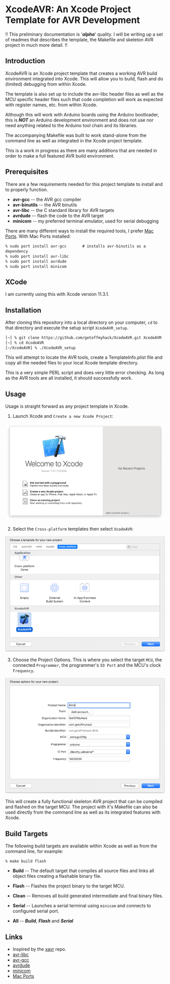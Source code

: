 # XcodeAVR: An Xcode Project Template for AVR Development

!! This preliminary documentation is '*__alpha__*' quality.  I will be writing up a set of readmes that describes the template, the Makefile and skeleton AVR project in much more detail. !!

## Introduction

XcodeAVR is an Xcode project template that creates a working AVR build environment integrated into Xcode.  This will allow you to build, flash and do (limited) debugging from within Xcode.

The template is also set up to include the avr-libc header files as well as the MCU specific header files such that code completion will work as expected with register names, etc. from within Xcode.

Although this will work with Arduino boards using the Arduino bootloader, this is __*NOT*__ an Arduino development environment and does not use nor need anything related to the Arduino tool chain and its libraries.

The accompanying Makefile was built to work stand-alone from the command line as well as integrated in the Xcode project template.

This is a work in progress as there are many additions that are needed in order to make a full featured AVR build environment.

## Prerequisites

There are a few requirements needed for this project template to install and to properly function.

* __avr-gcc__       -- the AVR gcc compiler
* __avr-binutils__  -- the AVR binutils
* __avr-libc__      -- the C standard library for AVR targets
* __avrdude__       -- flash the code to the AVR target
* __minicom__       -- my preferred terminal emulator, used for serial debugging

There are many different ways to install the required tools, I prefer [Mac Ports](https://www.macports.org/).  With Mac Ports installed:

```
% sudo port install avr-gcc       # installs avr-binutils as a dependency
% sudo port install avr-libc
% sudo port install avrdude
% sudo port install minicom
```


## XCode

I am currently using this with Xcode version 11.3.1.

## Installation

After cloning this repository into a local directory on your computer, `cd` to that directory and execute the setup script `XcodeAVR_setup`.

```
[~] % git clone https://github.com/getoffmyhack/XcodeAVR.git XcodeAVR
[~] % cd XcodeAVR
[~/XcodeAVR] % ./XcodeAVR_setup
```

This will attempt to locate the AVR tools, create a TemplateInfo.plist file and copy all the needed files to your local Xcode template directory.

This is a very simple PERL script and does very little error checking.  As long as the AVR tools are all installed, it should successfully work.

## Usage

Usage is straight forward as any project template in Xcode.

1. Launch Xcode and `Create a new Xcode Project`:

![Xcode Splash Screen](imgs/WelcometoXcode.png)

2. Select the `Cross-platform` templates then select `XcodeAVR`:

![Select Project Template](imgs/SelectProjectTemplate.png)

3. Choose the Project Options.  This is where you select the target `MCU`, the connected `Programmer`, the programmer's `IO Port` and the MCU's clock `Frequency`.

![Choose Project Options](imgs/ChooseProjectOptions.png)


This will create a fully functional skeleton AVR project that can be compiled and flashed on the target MCU.  The project with it's Makefile can also be used directly from the command line as well as its integrated features with Xcode.

## Build Targets

The following build targets are available within Xcode as well as from the command line, for example: 
```
% make build flash
```

* __Build__ -- The default target that compiles all source files and links all object files creating a flashable binary file.

* __Flash__ -- Flashes the project binary to the target MCU.

* __Clean__ -- Removes all build generated intermediate and final binary files.

* __Serial__ -- Launches a serial terminal using `minicom` and connects to configured serial port.

* __All__ -- __*Build*__, __*Flash*__ and __*Serial*__


## Links
* Inspired by the [xavr](https://github.com/jawher/xavr) repo.
* [avr-libc](https://www.nongnu.org/avr-libc/)
* [avr-gcc](https://gcc.gnu.org/wiki/avr-gcc)
* [avrdude](https://www.nongnu.org/avrdude/)
* [minicom](https://salsa.debian.org/minicom-team/minicom)
* [Mac Ports](https://www.macports.org/)